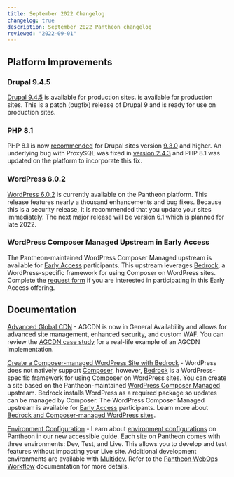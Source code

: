 ```yaml
---
title: September 2022 Changelog
changelog: true
description: September 2022 Pantheon changelog
reviewed: "2022-09-01"
---
```


## Platform Improvements

### Drupal 9.4.5

[Drupal 9.4.5](https://www.drupal.org/project/drupal/releases/9.4.5) is available for production sites. is available for production sites. This is a patch (bugfix) release of Drupal 9 and is ready for use on production sites.

### PHP 8.1

PHP 8.1 is now [recommended](https://docs.pantheon.io/php-versions) for Drupal sites version [9.3.0](https://www.drupal.org/docs/system-requirements/php-requirements#versions) and higher. An underlying bug with ProxySQL was fixed in [version 2.4.3](https://proxysql.com/blog/releasing-proxysql-v2-4-3/) and PHP 8.1 was updated on the platform to incorporate this fix.

### WordPress 6.0.2

[WordPress 6.0.2](https://wordpress.org/news/2022/08/wordpress-6-0-2-security-and-maintenance-release/) is currently available on the Pantheon platform. This release features nearly a thousand enhancements and bug fixes. Because this is a security release, it is recommended that you update your sites immediately. The next major release will be version 6.1 which is planned for late 2022.


### WordPress Composer Managed Upstream in Early Access

The Pantheon-maintained WordPress Composer Managed upstream is available for [Early Access](https://docs.pantheon.io/oss-support-levels#early-access) participants. This upstream leverages [Bedrock](https://roots.io/bedrock/), a WordPress-specific framework for using Composer on WordPress sites. Complete the [request form](https://docs.google.com/forms/d/e/1FAIpQLSe5WvxnzA7_U7B4clhhIYsPxI7DXkmQC-Y8J6pXmrbHYPzviw/viewform) if you are interested in participating in this Early Access offering.


## Documentation

[Advanced Global CDN](/guides/agcdn) - AGCDN is now in General Availability and allows for advanced site management, enhanced security, and custom WAF. You can review the [AGCDN case study](https://pantheon.io/blog/fight-cyberattacks-advanced-global-cdn) for a real-life example of an AGCDN implementation.

[Create a Composer-managed WordPress Site with Bedrock](/guides/wordpress-composer/pre-ga/wordpress-composer-managed) - WordPress does not natively support [Composer](https://getcomposer.org/), however, [Bedrock](https://roots.io/bedrock/) is a WordPress-specific framework for using Composer on WordPress sites. You can create a site based on the Pantheon-maintained [WordPress Composer Managed](https://github.com/pantheon-upstreams/wordpress-composer-managed) upstream. Bedrock installs WordPress as a required package so updates can be managed by Composer. The WordPress Composer Managed upstream is available for [Early Access](https://docs.pantheon.io/oss-support-levels#early-access) participants. Learn more about [Bedrock and Composer-managed WordPress sites](/guides/wordpress-composer/pre-ga/wordpress-composer-managed#more-resources).

[Environment Configuration](/guides/environment-configuration) - Learn about [environment configurations](/guides/environment-configuration#code-and-configuration-in-separate-environments) on Pantheon in our new accessible guide. Each site on Pantheon comes with three environments: Dev, Test, and Live. This allows you to develop and test features without impacting your Live site. Additional development environments are available with [Multidev](/guides/multidev). Refer to the [Pantheon WebOps Workflow](/pantheon-workflow) documentation for more details.

